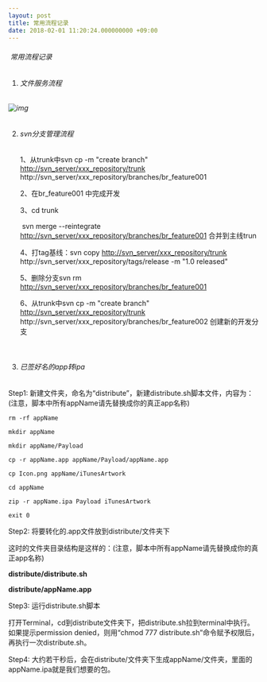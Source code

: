 ```yaml
---
layout: post
title: 常用流程记录
date: 2018-02-01 11:20:24.000000000 +09:00
---
```


######  常用流程记录

1. ###### 文件服务流程

######        ![img](https://ljykangaroo.github.io/assets/images/2018/3.png)



2. ###### svn分支管理流程

   1、从trunk中svn cp -m "create branch" <http://svn_server/xxx_repository/trunk> http://svn_server/xxx_repository/branches/br_feature001 

   2、在br_feature001 中完成开发

   3、cd trunk 

   ​      svn merge --reintegrate <http://svn_server/xxx_repository/branches/br_feature001>  合并到主线trun

   4、打tag基线：svn copy <http://svn_server/xxx_repository/trunk> http://svn_server/xxx_repository/tags/release -m "1.0 released"

   5、删除分支svn rm <http://svn_server/xxx_repository/branches/br_feature001>

   6、从trunk中svn cp -m "create branch" <http://svn_server/xxx_repository/trunk> http://svn_server/xxx_repository/branches/br_feature002 创建新的开发分支

   ​

3. ######  已签好名的app转ipa

Step1: 新建文件夹，命名为“distribute”，新建distribute.sh脚本文件，内容为：(注意，脚本中所有appName请先替换成你的真正app名称)

```shell
rm -rf appName

mkdir appName

mkdir appName/Payload

cp -r appName.app appName/Payload/appName.app

cp Icon.png appName/iTunesArtwork

cd appName

zip -r appName.ipa Payload iTunesArtwork

exit 0
```
  

Step2: 将要转化的.app文件放到distribute/文件夹下

这时的文件夹目录结构是这样的：(注意，脚本中所有appName请先替换成你的真正app名称)

**distribute/distribute.sh**

**distribute/appName.app**

 

Step3: 运行distribute.sh脚本

打开Terminal，cd到distribute文件夹下，把distribute.sh拉到terminal中执行。如果提示permission denied，则用“chmod 777 distribute.sh”命令赋予权限后，再执行一次distribute.sh。

 

Step4: 大约若干秒后，会在distribute/文件夹下生成appName/文件夹，里面的appName.ipa就是我们想要的包。